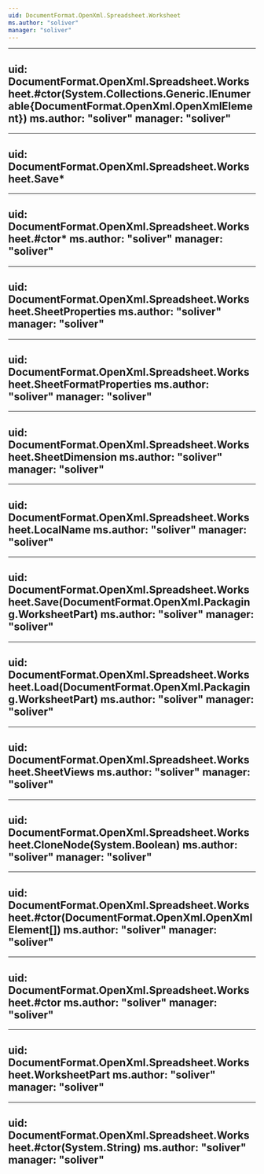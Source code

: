 ```yaml
---
uid: DocumentFormat.OpenXml.Spreadsheet.Worksheet
ms.author: "soliver"
manager: "soliver"
---
```


---
uid: DocumentFormat.OpenXml.Spreadsheet.Worksheet.#ctor(System.Collections.Generic.IEnumerable{DocumentFormat.OpenXml.OpenXmlElement})
ms.author: "soliver"
manager: "soliver"
---

---
uid: DocumentFormat.OpenXml.Spreadsheet.Worksheet.Save*
---

---
uid: DocumentFormat.OpenXml.Spreadsheet.Worksheet.#ctor*
ms.author: "soliver"
manager: "soliver"
---

---
uid: DocumentFormat.OpenXml.Spreadsheet.Worksheet.SheetProperties
ms.author: "soliver"
manager: "soliver"
---

---
uid: DocumentFormat.OpenXml.Spreadsheet.Worksheet.SheetFormatProperties
ms.author: "soliver"
manager: "soliver"
---

---
uid: DocumentFormat.OpenXml.Spreadsheet.Worksheet.SheetDimension
ms.author: "soliver"
manager: "soliver"
---

---
uid: DocumentFormat.OpenXml.Spreadsheet.Worksheet.LocalName
ms.author: "soliver"
manager: "soliver"
---

---
uid: DocumentFormat.OpenXml.Spreadsheet.Worksheet.Save(DocumentFormat.OpenXml.Packaging.WorksheetPart)
ms.author: "soliver"
manager: "soliver"
---

---
uid: DocumentFormat.OpenXml.Spreadsheet.Worksheet.Load(DocumentFormat.OpenXml.Packaging.WorksheetPart)
ms.author: "soliver"
manager: "soliver"
---

---
uid: DocumentFormat.OpenXml.Spreadsheet.Worksheet.SheetViews
ms.author: "soliver"
manager: "soliver"
---

---
uid: DocumentFormat.OpenXml.Spreadsheet.Worksheet.CloneNode(System.Boolean)
ms.author: "soliver"
manager: "soliver"
---

---
uid: DocumentFormat.OpenXml.Spreadsheet.Worksheet.#ctor(DocumentFormat.OpenXml.OpenXmlElement[])
ms.author: "soliver"
manager: "soliver"
---

---
uid: DocumentFormat.OpenXml.Spreadsheet.Worksheet.#ctor
ms.author: "soliver"
manager: "soliver"
---

---
uid: DocumentFormat.OpenXml.Spreadsheet.Worksheet.WorksheetPart
ms.author: "soliver"
manager: "soliver"
---

---
uid: DocumentFormat.OpenXml.Spreadsheet.Worksheet.#ctor(System.String)
ms.author: "soliver"
manager: "soliver"
---
